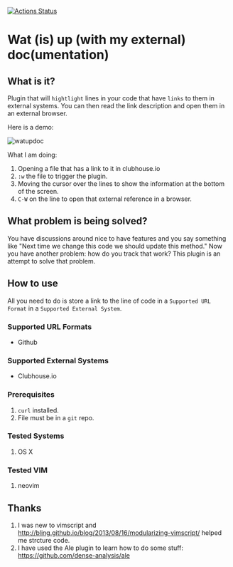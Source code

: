[![Actions Status](https://github.com/tgsoverly/watupdoc.vim/workflows/CI/badge.svg)](https://github.com/tgsoverly/watupdoc.vim/actions)

# Wat (is) up (with my external) doc(umentation)

## What is it?

Plugin that will `hightlight` lines in your code that have `links` to them in external systems.
You can then read the link description and open them in an external browser.

Here is a demo:

![watupdoc](https://user-images.githubusercontent.com/482572/94562513-6cfc6500-0233-11eb-9a2e-0d62e608cf43.gif)

What I am doing:

1. Opening a file that has a link to it in clubhouse.io
2. `:w` the file to trigger the plugin.
3. Moving the cursor over the lines to show the information at the bottom of the screen.
4. `C-W` on the line to open that external reference in a browser.

## What problem is being solved?

You have discussions around nice to have features and you say something like "Next time we change this code we should update this method."  Now you have another problem: how do you track that work?  This plugin is an attempt to solve that problem.

## How to use

All you need to do is store a link to the line of code in a `Supported URL Format` in a `Supported External System`.

### Supported URL Formats

* Github

### Supported External Systems

* Clubhouse.io

### Prerequisites

1. `curl` installed.
1. File must be in a `git` repo.

### Tested Systems

1. OS X

### Tested VIM

1. neovim

## Thanks

1. I was new to vimscript and http://bling.github.io/blog/2013/08/16/modularizing-vimscript/ helped me strcture code.
1. I have used the Ale plugin to learn how to do some stuff: https://github.com/dense-analysis/ale
